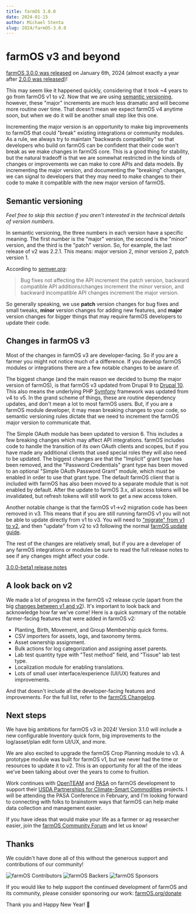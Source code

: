 ```yaml
---
title: farmOS 3.0.0
date: 2024-01-15
author: Michael Stenta
slug: 2024/farmOS-3.0.0
---
```


# farmOS v3 and beyond

[farmOS 3.0.0 was released](https://github.com/farmOS/farmOS/releases/tag/3.0.0)
on January 6th, 2024 (almost exactly a year after
[2.0.0 was released](../2023/farmOS-2.0.0))!

This may seem like it happened quickly, considering that it took ~4 years to go
from farmOS v1 to v2. Now that we are using
[semantic versioning](https://semver.org/), however, these "major" increments
are much less dramatic and will become more routine over time. That doesn't
mean we expect farmOS v4 anytime soon, but when we do it will be another small
step like this one.

Incrementing the major version is an opportunity to make big improvements to
farmOS that could "break" existing integrations or community modules. As a rule,
we always try to maintain "backwards compatibility" so that developers who build
on farmOS can be confident that their code won't break as we make changes in
farmOS core. This is a good thing for stability, but the natural tradeoff is
that we are somewhat restricted in the kinds of changes or improvements we can
make to core APIs and data models. By incrementing the major version, and
documenting the "breaking" changes, we can signal to developers that they may
need to make changes to their code to make it compatible with the new major
version of farmOS.

## Semantic versioning

*Feel free to skip this section if you aren't interested in the technical
details of version numbers.*

In semantic versioning, the three numbers in each version have a specific
meaning. The first number is the "major" version, the second is the "minor"
version, and the third is the "patch" version. So, for example, the last release
of v2 was 2.2.1. This means: major version 2, minor version 2, patch version 1.

According to [semver.org](https://semver.org):

> Bug fixes not affecting the API increment the patch version, backward
> compatible API additions/changes increment the minor version, and backward
> incompatible API changes increment the major version.

So generally speaking, we use **patch** version changes for bug fixes and small
tweaks, **minor** version changes for adding new features, and **major**
version changes for bigger things that may require farmOS developers to update
their code.

## Changes in farmOS v3

Most of the changes in farmOS v3 are developer-facing. So if you are a farmer
you might not notice much of a difference. If you develop farmOS modules or
integrations there are a few notable changes to be aware of.

The biggest change (and the main reason we decided to bump the major version of
farmOS), is that farmOS v3 updated from Drupal 9 to
[Drupal 10](https://www.drupal.org/project/farm/issues/3330490). This also means
the underlying PHP [Symfony](https://symfony.com) framework was updated from v4
to v5. In the grand scheme of things, these are routine dependency updates, and
don't mean a lot to most farmOS users. But, if you are a farmOS module
developer, it may mean breaking changes to your code, so semantic versioning
rules dictate that we need to increment the farmOS major version to communicate
that.

The Simple OAuth module has been updated to version 6. This includes a few
breaking changes which may affect API integrations. farmOS includes code to
handle the transition of its own OAuth clients and scopes, but if you have made
any additional clients that used special roles they will also need to be
updated. The biggest changes are that the "Implicit" grant type has been
removed, and the "Password Credentials" grant type has been moved to an optional
"Simple OAuth Password Grant" module, which must be enabled in order to use that
grant type. The default farmOS client that is included with farmOS has also been
moved to a separate module that is not enabled by default. After the update to
farmOS 3.x, all access tokens will be invalidated, but refresh tokens will still
work to get a new access token.

Another notable change is that the farmOS v1->v2 migration code has been removed
in v3. This means that if you are still running farmOS v1 you will not be able
to update directly from v1 to v3. You will need to
["migrate" from v1 to v2](https://farmOS.org/hosting/migration/), and then
"update" from v2 to v3 following the normal
[farmOS update guide](https://farmos.org/hosting/update/).

The rest of the changes are relatively small, but if you are a developer of any
farmOS integrations or modules be sure to read the full release notes to see if
any changes might affect your code.

[3.0.0-beta1 release notes](https://github.com/farmOS/farmOS/blob/3.x/CHANGELOG.md#300-beta1-2023-11-01)

## A look back on v2

We made a lot of progress in the farmOS v2 release cycle (apart from the big
[changes between v1 and v2](../2023/farmOS-2.0.0)). It's important to look back
and acknowledge how far we've come! Here is a quick summary of the notable
farmer-facing features that were added in farmOS v2:

- Planting, Birth, Movement, and Group Membership quick forms.
- CSV importers for assets, logs, and taxonomy terms.
- Asset ownership assignment.
- Bulk actions for log categorization and assigning asset parents.
- Lab test quantity type with "Test method" field, and "Tissue" lab test type.
- Localization module for enabling translations.
- Lots of small user interface/experience (UI/UX) features and improvements.

And that doesn't include all the developer-facing features and improvements.
For the full list, refer to the
[farmOS Changelog](https://github.com/farmOS/farmOS/blob/3.x/CHANGELOG.md).

## Next steps

We have big ambitions for farmOS v3 in 2024! Version 3.1.0 will include a new
configurable Inventory quick form, big improvements to the log/asset/plan edit
form UI/UX, and more.

We are also excited to upgrade the farmOS Crop Planning module to v3. A
prototype module was built for farmOS v1, but we never had the time or resources
to update it to v2. This is an opportunity for all the of the ideas we've been
talking about over the years to come to fruition.

Work continues with [OpenTEAM](https://openteam.community/) and
[PASA](https://pasafarming.org/) on farmOS development to support their
[USDA Partnerships for Climate-Smart Commodities](https://www.usda.gov/climate-solutions/climate-smart-commodities)
projects. I will be attending the PASA Conference in February, and I'm looking
forward to connecting with folks to brainstorm ways that farmOS can help make
data collection and management easier.

If you have ideas that would make your life as a farmer or ag researcher easier,
join the [farmOS Community Forum](https://farmOS.discourse.group) and let us
know!

## Thanks

We couldn't have done all of this without the generous support and contributions
of our community!

![farmOS Contributors](https://opencollective.com/farmOS/contributors.svg?width=890&button=false)
![farmOS Backers](https://opencollective.com/farmOS/backers.svg?width=890&button=false)
![farmOS Sponsors](https://opencollective.com/farmOS/sponsors.svg?width=890&button=false)

If you would like to help support the continued development of farmOS and its
community, please consider sponsoring our work:
[farmOS.org/donate](https://farmos.org/donate/)

Thank you and Happy New Year! 🎉
